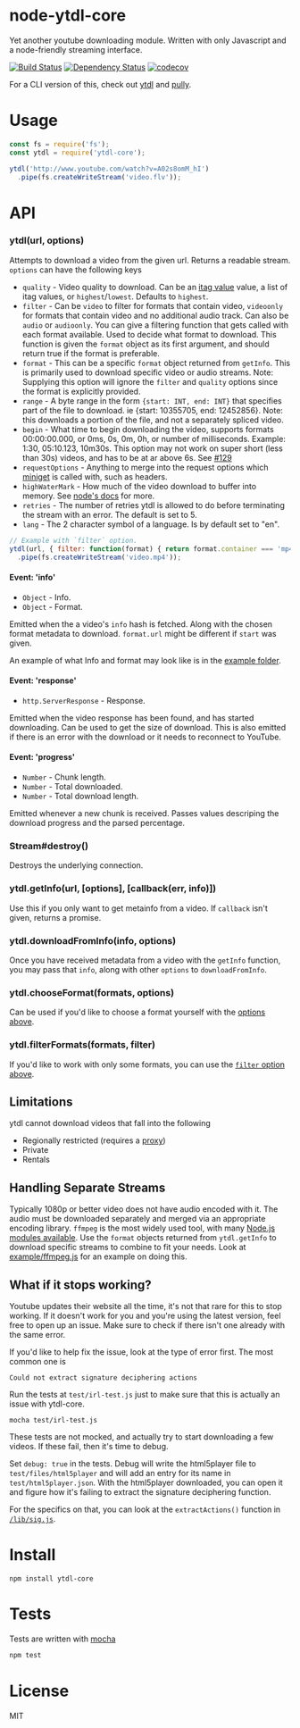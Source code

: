 # node-ytdl-core

Yet another youtube downloading module. Written with only Javascript and a node-friendly streaming interface.

[![Build Status](https://secure.travis-ci.org/fent/node-ytdl-core.svg)](http://travis-ci.org/fent/node-ytdl-core)
[![Dependency Status](https://david-dm.org/fent/node-ytdl-core.svg)](https://david-dm.org/fent/node-ytdl-core)
[![codecov](https://codecov.io/gh/fent/node-ytdl-core/branch/master/graph/badge.svg)](https://codecov.io/gh/fent/node-ytdl-core)

For a CLI version of this, check out [ytdl](https://github.com/fent/node-ytdl) and [pully](https://github.com/JimmyBoh/pully).

# Usage

```js
const fs = require('fs');
const ytdl = require('ytdl-core');

ytdl('http://www.youtube.com/watch?v=A02s8omM_hI')
  .pipe(fs.createWriteStream('video.flv'));
```


# API
### ytdl(url, options)

Attempts to download a video from the given url. Returns a readable stream. `options` can have the following keys

* `quality` - Video quality to download. Can be an [itag value](http://en.wikipedia.org/wiki/YouTube#Quality_and_formats) value, a list of itag values, or `highest`/`lowest`. Defaults to `highest`.
* `filter` - Can be `video` to filter for formats that contain video, `videoonly` for formats that contain video and no additional audio track. Can also be `audio` or `audioonly`. You can give a filtering function that gets called with each format available. Used to decide what format to download. This function is given the `format` object as its first argument, and should return true if the format is preferable.
* `format` - This can be a specific `format` object returned from `getInfo`. This is primarily used to download specific video or audio streams. Note: Supplying this option will ignore the `filter` and `quality` options since the format is explicitly provided.
* `range` - A byte range in the form `{start: INT, end: INT}` that specifies part of the file to download. ie {start: 10355705, end: 12452856}. Note: this downloads a portion of the file, and not a separately spliced video.
* `begin` - What time to begin downloading the video, supports formats 00:00:00.000, or 0ms, 0s, 0m, 0h, or number of milliseconds. Example: 1:30, 05:10.123, 10m30s. This option may not work on super short (less than 30s) videos, and has to be at ar above 6s. See [#129](https://github.com/fent/node-ytdl-core/issues/129)
* `requestOptions` - Anything to merge into the request options which [miniget](https://github.com/fent/node-miniget) is called with, such as headers.
* `highWaterMark` - How much of the video download to buffer into memory. See [node's docs](https://nodejs.org/api/stream.html#stream_constructor_new_stream_writable_options) for more.
* `retries` - The number of retries ytdl is allowed to do before terminating the stream with an error. The default is set to 5.
* `lang` - The 2 character symbol of a language. Is by default set to "en".

```js
// Example with `filter` option.
ytdl(url, { filter: function(format) { return format.container === 'mp4'; } })
  .pipe(fs.createWriteStream('video.mp4'));
```

#### Event: 'info'
* `Object` - Info.
* `Object` - Format.

Emitted when the a video's `info` hash is fetched. Along with the chosen format metadata to download. `format.url` might be different if `start` was given.

An example of what Info and format may look like is in the [example folder](example/info.json).

#### Event: 'response'
* `http.ServerResponse` - Response.

Emitted when the video response has been found, and has started downloading. Can be used to get the size of download. This is also emitted if there is an error with the download or it needs to reconnect to YouTube.

#### Event: 'progress'
* `Number` - Chunk length.
* `Number` - Total downloaded.
* `Number` - Total download length.

Emitted whenever a new chunk is received. Passes values descriping the download progress and the parsed percentage.

### Stream#destroy()

Destroys the underlying connection.

### ytdl.getInfo(url, [options], [callback(err, info)])

Use this if you only want to get metainfo from a video. If `callback` isn't given, returns a promise.

### ytdl.downloadFromInfo(info, options)

Once you have received metadata from a video with the `getInfo` function,
you may pass that `info`, along with other `options` to `downloadFromInfo`.

### ytdl.chooseFormat(formats, options)

Can be used if you'd like to choose a format yourself with the [options above](#ytdlurl-options).

### ytdl.filterFormats(formats, filter)

If you'd like to work with only some formats, you can use the [`filter` option above](#ytdlurl-options).

## Limitations

ytdl cannot download videos that fall into the following
* Regionally restricted (requires a [proxy](example/proxy.js))
* Private
* Rentals

## Handling Separate Streams

Typically 1080p or better video does not have audio encoded with it. The audio must be downloaded separately and merged via an appropriate encoding library. `ffmpeg` is the most widely used tool, with many [Node.js modules available](https://www.npmjs.com/search?q=ffmpeg). Use the `format` objects returned from `ytdl.getInfo` to download specific streams to combine to fit your needs. Look at [example/ffmpeg.js](example/ffmpeg.js) for an example on doing this.

## What if it stops working?

Youtube updates their website all the time, it's not that rare for this to stop working. If it doesn't work for you and you're using the latest version, feel free to open up an issue. Make sure to check if there isn't one already with the same error.

If you'd like to help fix the issue, look at the type of error first. The most common one is

    Could not extract signature deciphering actions

Run the tests at `test/irl-test.js` just to make sure that this is actually an issue with ytdl-core.

    mocha test/irl-test.js

These tests are not mocked, and actually try to start downloading a few videos. If these fail, then it's time to debug.

Set `debug: true` in the tests. Debug will write the html5player file to `test/files/html5player` and will add an entry for its name in `test/html5player.json`. With the html5player downloaded, you can open it and figure how it's failing to extract the signature deciphering function.

For the specifics on that, you can look at the `extractActions()` function in [`/lib/sig.js`](https://github.com/fent/node-ytdl-core/blob/master/lib/sig.js).


# Install

    npm install ytdl-core


# Tests
Tests are written with [mocha](https://mochajs.org)

```bash
npm test
```

# License
MIT

